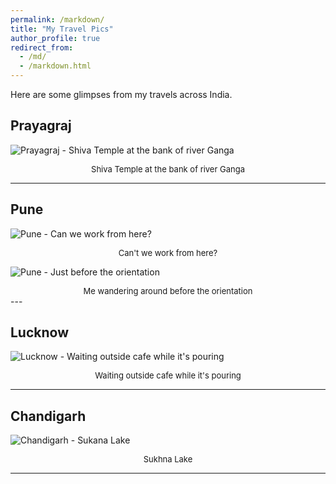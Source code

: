 ```yaml
---
permalink: /markdown/
title: "My Travel Pics"
author_profile: true
redirect_from: 
  - /md/
  - /markdown.html
---
```




Here are some glimpses from my travels across India.

## Prayagraj
![Prayagraj - Shiva Temple at the bank of river Ganga](/images/pryg-1.jpg "Prayagraj Photo")  
<div style="text-align: center; font-size: small;">Shiva Temple at the bank of river Ganga</div>


---

## Pune
![Pune - Can we work from here?](/images/pune-1.jpg "Pune Photo")
<div style="text-align: center; font-size: small;">Can't we work from here?</div>

![Pune - Just before the orientation](/images/pune-2.jpg "Pune Photo")
<div style="text-align: center; font-size: small;">Me wandering around before the orientation</div>
---

## Lucknow
![Lucknow - Waiting outside cafe while it's pouring](/images/lko-1.jpg "Lucknow Photo")
<div style="text-align: center; font-size: small;">Waiting outside cafe while it's pouring</div>

---

## Chandigarh
![Chandigarh - Sukana Lake](/images/chnd-1.jpg "Chandigarh Photo")
<div style="text-align: center; font-size: small;">Sukhna Lake</div>

---

